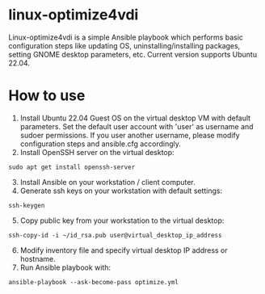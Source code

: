# linux-optimize4vdi
Linux-optimize4vdi is a simple Ansible playbook which performs basic configuration steps like updating OS, uninstalling/installing packages, setting GNOME desktop parameters, etc. Current version supports Ubuntu 22.04.

How to use
==========
1. Install Ubuntu 22.04 Guest OS on the virtual desktop VM with default parameters. Set the default user account with 'user' as username and sudoer permissions. If you user another username, please modify configuration steps and ansible.cfg accordingly.
2. Install OpenSSH server on the virtual desktop:
```
sudo apt get install openssh-server
```
3. Install Ansible on your workstation / client computer.
4. Generate ssh keys on your workstation with default settings:
```
ssh-keygen
```
5. Copy public key from your workstation to the virtual desktop:
```
ssh-copy-id -i ~/id_rsa.pub user@virtual_desktop_ip_address
```
6. Modify inventory file and specify virtual desktop IP address or hostname.
7. Run Ansible playbook with:
```
ansible-playbook --ask-become-pass optimize.yml
```
